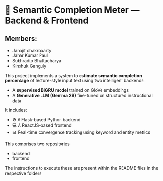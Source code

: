 # 🧠 Semantic Completion Meter — Backend & Frontend


## Members:
- Janojit chakrobarty
- Jahar Kumar Paul
- Subhradip Bhattacharya
- Kinshuk Ganguly

This project implements a system to **estimate semantic completion percentage** of lecture-style input text using two intelligent backends:
- A **supervised BiGRU model** trained on GloVe embeddings
- A **Generative LLM (Gemma 2B)** fine-tuned on structured instructional data

It includes:
- ⚙️ A Flask-based Python backend
- 💻 A ReactJS-based frontend
- 📊 Real-time convergence tracking using keyword and entity metrics

This comprises two repositories
- backend
- frontend
  
The instructions to execute these are present within the README files in the respective folders
